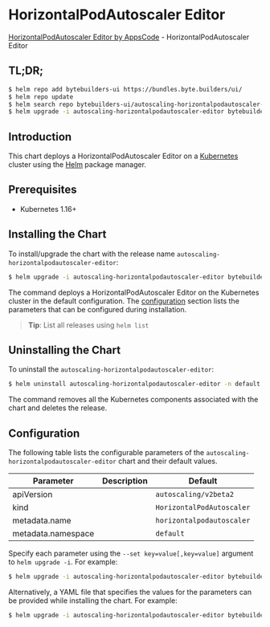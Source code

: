 # HorizontalPodAutoscaler Editor

[HorizontalPodAutoscaler Editor by AppsCode](https://byte.builders) - HorizontalPodAutoscaler Editor

## TL;DR;

```bash
$ helm repo add bytebuilders-ui https://bundles.byte.builders/ui/
$ helm repo update
$ helm search repo bytebuilders-ui/autoscaling-horizontalpodautoscaler-editor --version=v0.4.9
$ helm upgrade -i autoscaling-horizontalpodautoscaler-editor bytebuilders-ui/autoscaling-horizontalpodautoscaler-editor -n default --create-namespace --version=v0.4.9
```

## Introduction

This chart deploys a HorizontalPodAutoscaler Editor on a [Kubernetes](http://kubernetes.io) cluster using the [Helm](https://helm.sh) package manager.

## Prerequisites

- Kubernetes 1.16+

## Installing the Chart

To install/upgrade the chart with the release name `autoscaling-horizontalpodautoscaler-editor`:

```bash
$ helm upgrade -i autoscaling-horizontalpodautoscaler-editor bytebuilders-ui/autoscaling-horizontalpodautoscaler-editor -n default --create-namespace --version=v0.4.9
```

The command deploys a HorizontalPodAutoscaler Editor on the Kubernetes cluster in the default configuration. The [configuration](#configuration) section lists the parameters that can be configured during installation.

> **Tip**: List all releases using `helm list`

## Uninstalling the Chart

To uninstall the `autoscaling-horizontalpodautoscaler-editor`:

```bash
$ helm uninstall autoscaling-horizontalpodautoscaler-editor -n default
```

The command removes all the Kubernetes components associated with the chart and deletes the release.

## Configuration

The following table lists the configurable parameters of the `autoscaling-horizontalpodautoscaler-editor` chart and their default values.

|     Parameter      | Description |               Default                |
|--------------------|-------------|--------------------------------------|
| apiVersion         |             | <code>autoscaling/v2beta2</code>     |
| kind               |             | <code>HorizontalPodAutoscaler</code> |
| metadata.name      |             | <code>horizontalpodautoscaler</code> |
| metadata.namespace |             | <code>default</code>                 |


Specify each parameter using the `--set key=value[,key=value]` argument to `helm upgrade -i`. For example:

```bash
$ helm upgrade -i autoscaling-horizontalpodautoscaler-editor bytebuilders-ui/autoscaling-horizontalpodautoscaler-editor -n default --create-namespace --version=v0.4.9 --set apiVersion=autoscaling/v2beta2
```

Alternatively, a YAML file that specifies the values for the parameters can be provided while
installing the chart. For example:

```bash
$ helm upgrade -i autoscaling-horizontalpodautoscaler-editor bytebuilders-ui/autoscaling-horizontalpodautoscaler-editor -n default --create-namespace --version=v0.4.9 --values values.yaml
```
